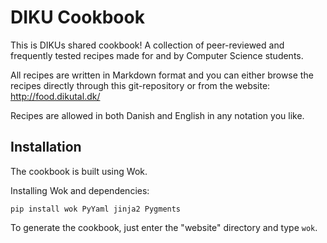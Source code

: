 DIKU Cookbook
=============

This is DIKUs shared cookbook! A collection of peer-reviewed and
frequently tested recipes made for and by Computer Science students.

All recipes are written in Markdown format and you can either browse
the recipes directly through this git-repository or from the website:
http://food.dikutal.dk/

Recipes are allowed in both Danish and English in any notation you
like.


Installation
------------
The cookbook is built using Wok. 

Installing Wok and dependencies:

    pip install wok PyYaml jinja2 Pygments

To generate the cookbook, just enter the "website" directory and type
`wok`.
